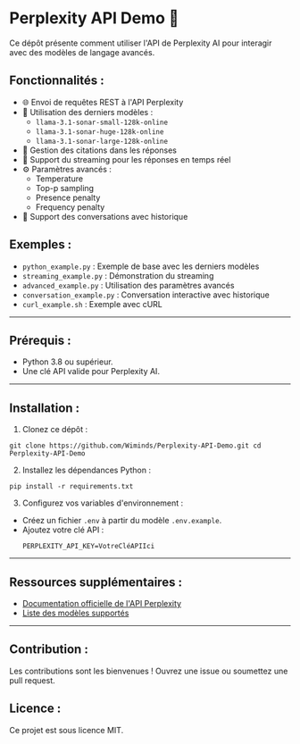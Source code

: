 # Perplexity API Demo 🚀

Ce dépôt présente comment utiliser l'API de Perplexity AI pour interagir avec des modèles de langage avancés.

## Fonctionnalités :
- 🌐 Envoi de requêtes REST à l'API Perplexity
- 🤖 Utilisation des derniers modèles :
  - `llama-3.1-sonar-small-128k-online`
  - `llama-3.1-sonar-huge-128k-online`
  - `llama-3.1-sonar-large-128k-online`
- 📄 Gestion des citations dans les réponses
- 🔄 Support du streaming pour les réponses en temps réel
- ⚙️ Paramètres avancés :
  - Temperature
  - Top-p sampling
  - Presence penalty
  - Frequency penalty
- 💬 Support des conversations avec historique

## Exemples :
- `python_example.py` : Exemple de base avec les derniers modèles
- `streaming_example.py` : Démonstration du streaming
- `advanced_example.py` : Utilisation des paramètres avancés
- `conversation_example.py` : Conversation interactive avec historique
- `curl_example.sh` : Exemple avec cURL

---

## Prérequis :
- Python 3.8 ou supérieur.
- Une clé API valide pour Perplexity AI.

---

## Installation :

1. Clonez ce dépôt :

```
git clone https://github.com/Wiminds/Perplexity-API-Demo.git cd Perplexity-API-Demo
```

2. Installez les dépendances Python :

```
pip install -r requirements.txt
```


3. Configurez vos variables d'environnement :
- Créez un fichier `.env` à partir du modèle `.env.example`.
- Ajoutez votre clé API :
  ```
  PERPLEXITY_API_KEY=VotreCléAPIIci
  ```

---

## Ressources supplémentaires :
- [Documentation officielle de l'API Perplexity](https://docs.perplexity.ai)
- [Liste des modèles supportés](https://docs.perplexity.ai/docs/model-cards)

---

## Contribution :
Les contributions sont les bienvenues ! Ouvrez une issue ou soumettez une pull request.

## Licence :
Ce projet est sous licence MIT.
